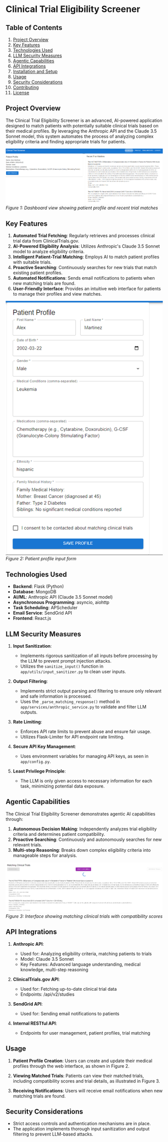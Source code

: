 # Clinical Trial Eligibility Screener

## Table of Contents
1. [Project Overview](#project-overview)
2. [Key Features](#key-features)
3. [Technologies Used](#technologies-used)
4. [LLM Security Measures](#llm-security-measures)
5. [Agentic Capabilities](#agentic-capabilities)
6. [API Integrations](#api-integrations)
7. [Installation and Setup](#installation-and-setup)
8. [Usage](#usage)
9. [Security Considerations](#security-considerations)
10. [Contributing](#contributing)
11. [License](#license)

## Project Overview

The Clinical Trial Eligibility Screener is an advanced, AI-powered application designed to match patients with potentially suitable clinical trials based on their medical profiles. By leveraging the Anthropic API and the Claude 3.5 Sonnet model, this system automates the process of analyzing complex eligibility criteria and finding appropriate trials for patients.

![Dashboard](assets/DashBoard.png)
*Figure 1: Dashboard view showing patient profile and recent trial matches*

## Key Features

1. **Automated Trial Fetching**: Regularly retrieves and processes clinical trial data from ClinicalTrials.gov.
2. **AI-Powered Eligibility Analysis**: Utilizes Anthropic's Claude 3.5 Sonnet model to analyze eligibility criteria.
3. **Intelligent Patient-Trial Matching**: Employs AI to match patient profiles with suitable trials.
4. **Proactive Searching**: Continuously searches for new trials that match existing patient profiles.
5. **Automated Notifications**: Sends email notifications to patients when new matching trials are found.
6. **User-Friendly Interface**: Provides an intuitive web interface for patients to manage their profiles and view matches.

![Patient Profile](assets/PatientForm.png)
*Figure 2: Patient profile input form*

## Technologies Used

- **Backend**: Flask (Python)
- **Database**: MongoDB
- **AI/ML**: Anthropic API (Claude 3.5 Sonnet model)
- **Asynchronous Programming**: asyncio, aiohttp
- **Task Scheduling**: APScheduler
- **Email Service**: SendGrid API
- **Frontend**: React.js

## LLM Security Measures

1. **Input Sanitization**: 
   - Implements rigorous sanitization of all inputs before processing by the LLM to prevent prompt injection attacks.
   - Utilizes the `sanitize_input()` function in `app/utils/input_sanitizer.py` to clean user inputs.

2. **Output Filtering**: 
   - Implements strict output parsing and filtering to ensure only relevant and safe information is processed.
   - Uses the `_parse_matching_response()` method in `app/services/anthropic_service.py` to validate and filter LLM outputs.

3. **Rate Limiting**: 
   - Enforces API rate limits to prevent abuse and ensure fair usage.
   - Utilizes Flask-Limiter for API endpoint rate limiting.

4. **Secure API Key Management**: 
   - Uses environment variables for managing API keys, as seen in `app/config.py`.

5. **Least Privilege Principle**: 
   - The LLM is only given access to necessary information for each task, minimizing potential data exposure.

## Agentic Capabilities

The Clinical Trial Eligibility Screener demonstrates agentic AI capabilities through:

1. **Autonomous Decision Making**: Independently analyzes trial eligibility criteria and determines patient compatibility.
2. **Proactive Searching**: Continuously and autonomously searches for new relevant trials.
3. **Multi-step Reasoning**: Breaks down complex eligibility criteria into manageable steps for analysis.

![Matching Trials](assets/matchingprocess.png)
*Figure 3: Interface showing matching clinical trials with compatibility scores*

## API Integrations

1. **Anthropic API**: 
   - Used for: Analyzing eligibility criteria, matching patients to trials
   - Model: Claude 3.5 Sonnet
   - Key Features: Advanced language understanding, medical knowledge, multi-step reasoning

2. **ClinicalTrials.gov API**:
   - Used for: Fetching up-to-date clinical trial data
   - Endpoints: /api/v2/studies

3. **SendGrid API**:
   - Used for: Sending email notifications to patients

4. **Internal RESTful API**:
   - Endpoints for user management, patient profiles, trial matching

## Usage

1. **Patient Profile Creation**:
   Users can create and update their medical profiles through the web interface, as shown in Figure 2.

2. **Viewing Matched Trials**:
   Patients can view their matched trials, including compatibility scores and trial details, as illustrated in Figure 3.

3. **Receiving Notifications**:
   Users will receive email notifications when new matching trials are found.

## Security Considerations

- Strict access controls and authentication mechanisms are in place.
- The application implements thorough input sanitization and output filtering to prevent LLM-based attacks.
